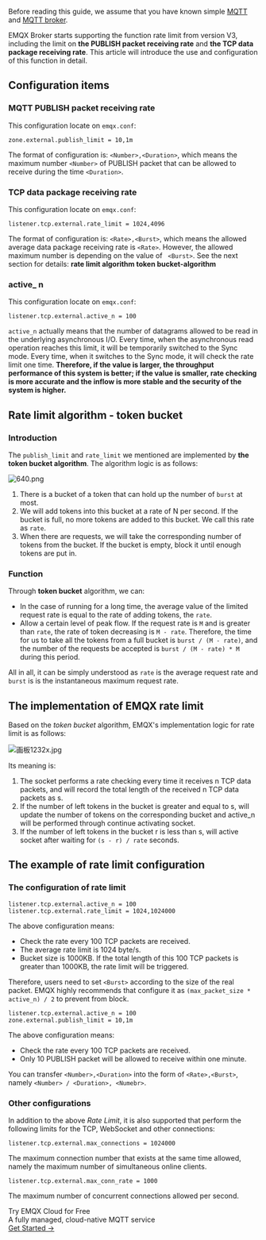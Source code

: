Before reading this guide, we assume that you have known simple [MQTT](https://www.emqx.com/en/mqtt) and [MQTT broker](https://www.emqx.com/en/products/emqx).

EMQX Broker starts supporting the function rate limit from version V3, including the limit on **the PUBLISH packet receiving rate** and **the TCP data package receiving rate**. This article will introduce the use and configuration of this function in detail. 



## Configuration items

### MQTT PUBLISH packet receiving rate

This configuration locate on `emqx.conf`:

`zone.external.publish_limit = 10,1m`

The format of configuration is: `<Number>,<Duration>`, which means the maximum number `<Number>` of PUBLISH packet that can be allowed to receive during the time `<Duration>`.

### TCP data package receiving rate

This configuration locate on `emqx.conf`:

`listener.tcp.external.rate_limit = 1024,4096`

The format of configuration is: `<Rate>,<Burst>`, which means the allowed average data package receiving rate is `<Rate>`. However, the allowed maximum number is depending on the value of ` <Burst>`. See the next section for details: **rate limit algorithm token bucket-algorithm**

### active_ n

This configuration locate on `emqx.conf`: 

`listener.tcp.external.active_n = 100`

 `active_n` actually means that the number of datagrams allowed to be read in the underlying asynchronous I/O. Every time, when the asynchronous read operation reaches this limit, it will be temporarily switched to the Sync mode. Every time, when it switches to the Sync mode, it will check the rate limit one time. **Therefore, if the value is larger, the throughput performance of  this system is better; if the value is smaller, rate checking is more accurate and the inflow is more stable and the security of the system is higher.**

## **Rate limit algorithm - token bucket**

### Introduction

The `publish_limit` and `rate_limit` we mentioned are implemented by **the token bucket algorithm**. The algorithm logic is as follows:

![640.png](https://assets.emqx.com/images/bdd78b66b89f5e574da68623f3ae39ed.png)

1. There is a bucket of a token that can hold up the number of `burst` at most.
2. We will add tokens into this bucket at a rate of N per second. If the bucket is full, no more tokens are added to this bucket. We call this rate as `rate`.
3. When there are requests, we will take the corresponding number of tokens from the bucket. If the bucket is empty, block it until enough tokens are put in.

### Function

Through **token bucket** algorithm, we can:

- In the case of running for a long time, the average value of the limited request rate is equal to the rate of adding tokens, the `rate`.
- Allow a certain level of peak flow. If the request rate is `M` and is greater than `rate`, the rate of token decreasing is  `M - rate`. Therefore, the time for us to take all the tokens from a full bucket is  `burst / (M - rate)`, and the number of the requests be accepted is  `burst / (M - rate) * M` during this period.

All in all, it can be simply understood as `rate` is the average request rate and `burst` is is the instantaneous maximum request rate.



## The implementation of EMQX rate limit

Based on the *token bucket* algorithm, EMQX's implementation logic for rate limit is as follows:

![画板1232x.jpg](https://assets.emqx.com/images/874ae38a1c06a8919d2109d148adf177.jpg)

Its meaning is:

1. The socket performs a rate checking every time it receives n TCP data packets, and will record the total length of the received n TCP data packets as s.
2. If the number of left tokens in the bucket is greater and equal to s, will update the number of tokens on the corresponding bucket and active_n will be performed through continue activating socket.
3. If the number of left tokens in the bucket r is less than s, will active socket after waiting for `(s - r) / rate` seconds.



## The example of rate limit configuration

### The configuration of rate limit 

```properties
listener.tcp.external.active_n = 100
listener.tcp.external.rate_limit = 1024,1024000
```

The above configuration means:

- Check the rate every 100 TCP packets are received.
- The average rate limit is 1024 byte/s.
- Bucket size is 1000KB. If the total length of this 100 TCP packets is greater than 1000KB, the rate limit will be triggered.

Therefore, users need to set `<Burst>` according to the size of the real packet. EMQX highly recommends that configure it as `(max_packet_size * active_n) / 2` to prevent from block.

```properties
listener.tcp.external.active_n = 100
zone.external.publish_limit = 10,1m
```

The above configuration means:

- Check the rate every 100 TCP packets are received.
- Only 10 PUBLISH packet will be allowed to receive within one minute.

You can transfer `<Number>,<Duration>` into the form of  `<Rate>,<Burst>`, namely `<Number> / <Duration>, <Numebr>`.

### Other configurations

In addition to the above *Rate Limit*, it is also supported that perform the following limits for the TCP, WebSocket and other connections:

`
listener.tcp.external.max_connections = 1024000
`

The maximum connection number that exists at the same time allowed, namely the maximum number of simultaneous online clients.

`listener.tcp.external.max_conn_rate = 1000`

The maximum number of concurrent connections allowed per second.


<section class="promotion">
    <div>
        Try EMQX Cloud for Free
        <div class="is-size-14 is-text-normal has-text-weight-normal">A fully managed, cloud-native MQTT service</div>
    </div>
    <a href="https://www.emqx.com/en/signup?continue=https://cloud-intl.emqx.com/console/deployments/0?oper=new" class="button is-gradient px-5">Get Started →</a >
</section>
